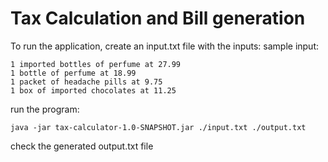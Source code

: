 # Tax Calculation and Bill generation

To run the application, create an input.txt file with the inputs:
sample input:
```
1 imported bottles of perfume at 27.99
1 bottle of perfume at 18.99
1 packet of headache pills at 9.75
1 box of imported chocolates at 11.25
```
run the program:
```
java -jar tax-calculator-1.0-SNAPSHOT.jar ./input.txt ./output.txt
```
check the generated output.txt file

